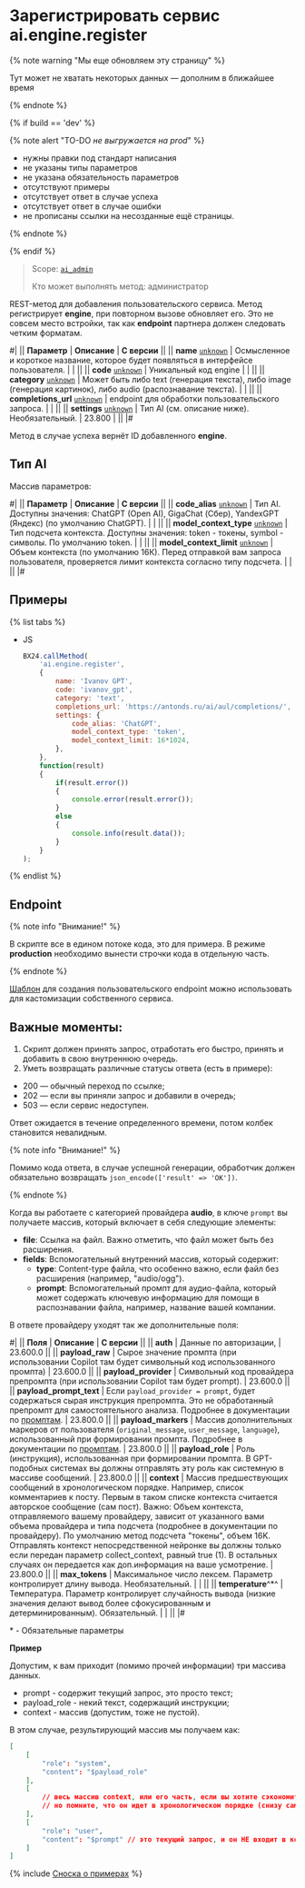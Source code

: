 # Зарегистрировать сервис ai.engine.register

{% note warning "Мы еще обновляем эту страницу" %}

Тут может не хватать некоторых данных — дополним в ближайшее время

{% endnote %}

{% if build == 'dev' %}

{% note alert "TO-DO _не выгружается на prod_" %}

- нужны правки под стандарт написания
- не указаны типы параметров
- не указана обязательность параметров
- отсутствуют примеры
- отсутствует ответ в случае успеха
- отсутствует ответ в случае ошибки
- не прописаны ссылки на несозданные ещё страницы.

{% endnote %}

{% endif %}

> Scope: [`ai_admin`](../scopes/permissions.md)
>
> Кто может выполнять метод: администратор

REST-метод для добавления пользовательского сервиса. Метод регистрирует **engine**, при повторном вызове обновляет его. Это не совсем место встройки, так как **endpoint** партнера должен следовать четким форматам.

#|
|| **Параметр** | **Описание** | **С версии** ||
|| **name**
[`unknown`](../data-types.md) | Осмысленное и короткое название, которое будет появляться в интерфейсе пользователя. | | ||
|| **code**
[`unknown`](../data-types.md) | Уникальный код engine | | ||
|| **category**
[`unknown`](../data-types.md) | Может быть либо text (генерация текста), либо image (генерация картинок), либо audio (распознавание текста). | | ||
|| **completions_url**
[`unknown`](../data-types.md) | endpoint для обработки пользовательского запроса. | | ||
|| **settings**
[`unknown`](../data-types.md) | Тип AI (см. описание ниже). Необязательный. | 23.800 | ||
|#

Метод в случае успеха вернёт ID добавленного **engine**.

## Тип AI

Массив параметров:

#|
|| **Параметр** | **Описание** | **С версии** ||
|| **code_alias**
[`unknown`](../data-types.md) | Тип AI. Доступны значения: ChatGPT (Open AI), GigaChat (Сбер), YandexGPT (Яндекс) (по умолчанию ChatGPT). | | ||
|| **model_context_type**
[`unknown`](../data-types.md) | Тип подсчета контекста. Доступны значения: token - токены, symbol - символы. По умолчанию token. | | ||
|| **model_context_limit**
[`unknown`](../data-types.md) | Объем контекста (по умолчанию 16К). Перед отправкой вам запроса пользователя, проверяется лимит контекста согласно типу подсчета. | | ||
|#

## Примеры

{% list tabs %}

- JS

    ```javascript
    BX24.callMethod(
        'ai.engine.register',
        {
            name: 'Ivanov GPT',
            code: 'ivanov_gpt',
            category: 'text',
            completions_url: 'https://antonds.ru/ai/aul/completions/',
            settings: {
                code_alias: 'ChatGPT',
                model_context_type: 'token',
                model_context_limit: 16*1024,
            },
        },
        function(result)
        {
            if(result.error())
            {
                console.error(result.error());
            }
            else
            {
                console.info(result.data());
            }
        }
    );
    ```

{% endlist %}

## Endpoint

{% note info "Внимание!" %}

В скрипте все в едином потоке кода, это для примера. В режиме **production** необходимо вынести строчки кода в отдельную часть.

{% endnote %}


[Шаблон](https://helpdesk.bitrix24.ru/examples/endpoint.zip) для создания пользовательского endpoint можно использовать для кастомизации собственного сервиса.

## Важные моменты:

1. Скрипт должен принять запрос, отработать его быстро, принять и добавить в свою внутреннюю очередь.
2. Уметь возвращать различные статусы ответа (есть в примере):
  - 200 — обычный переход по ссылке;
  - 202 — если вы приняли запрос и добавили в очередь;
  - 503 — если сервис недоступен.

Ответ ожидается в течение определенного времени, потом колбек становится невалидным.

{% note info "Внимание!" %}

Помимо кода ответа, в случае успешной генерации, обработчик должен обязательно возвращать `json_encode(['result' => 'OK'])`.

{% endnote %}


Когда вы работаете с категорией провайдера **audio**, в ключе `prompt` вы получаете массив, который включает в себя следующие элементы:

- **file**: Ссылка на файл. Важно отметить, что файл может быть без расширения.
- **fields**: Вспомогательный внутренний массив, который содержит:
  - **type**: Content-type файла, что особенно важно, если файл без расширения (например, "audio/ogg").
  - **prompt**: Вспомогательный промпт для аудио-файла, который может содержать ключевую информацию для помощи в распознавании файла, например, название вашей компании.

В ответе провайдеру уходят так же дополнительные поля:

#|
|| **Поля** | **Описание** | **С версии** ||
|| **auth** | Данные по авторизации, | 23.600.0 ||
|| **payload_raw** | Сырое значение промпта (при использовании Copilot там будет символьный код использованного промпта) | 23.600.0 ||
|| **payload_provider** | Символьный код провайдера препромпта (при использовании Copilot там будет prompt). | 23.600.0 ||
|| **payload_prompt_text** | Если `payload_provider = prompt`, будет содержаться сырая инструкция препромпта. Это не обработанный препромпт для самостоятельного анализа. Подробнее в документации по [промптам](.). | 23.800.0 ||
|| **payload_markers** | Массив дополнительных маркеров от пользователя (`original_message`, `user_message`, `language`), использованный при формировании промпта. Подробнее в документации по [промптам](.). | 23.800.0 ||
|| **payload_role** | Роль (инструкция), использованная при формировании промпта. В GPT-подобных системах вы должны отправлять эту роль как системную в массиве сообщений. | 23.800.0 ||
|| **context** | Массив предшествующих сообщений в хронологическом порядке. Например, список комментариев к посту. Первым в таком списке контекста считается авторское сообщение (сам пост). Важно: Объем контекста, отправляемого вашему провайдеру, зависит от указанного вами объема провайдера и типа подсчета (подробнее в документации по провайдеру). По умолчанию метод подсчета "токены", объем 16K. Отправлять контекст непосредственной нейронке вы должны только если передан параметр collect_context, равный true (1). В остальных случаях он передается как доп.информация на ваше усмотрение. | 23.800.0 ||
|| **max_tokens** | Максимальное число лексем. Параметр контролирует длину вывода. Необязательный. | | ||
|| **temperature**^*^ | Температура. Параметр контролирует случайность вывода (низкие значения делают вывод более сфокусированным и детерминированным). Обязательный. | | ||
|#

\* - Обязательные параметры 

**Пример**

Допустим, к вам приходит (помимо прочей информации) три массива данных.

- prompt - содержит текущий запрос, это просто текст;
- payload_role - некий текст, содержащий инструкции;
- context - массив (допустим, тоже не пустой).

В этом случае, результирующий массив мы получаем как:

```json
[
    [
        "role": "system",
        "content": "$payload_role"
    ],
    [
        // весь массив context, или его часть, если вы хотите сэкономить запрос
        // но помните, что он идет в хронологическом порядке (снизу самые последние сообщения)
    ],
    [
        "role": "user",
        "content": "$prompt" // это текущий запрос, и он НЕ входит в контекст
    ]
]
```

{% include [Сноска о примерах](../../_includes/examples.md) %}